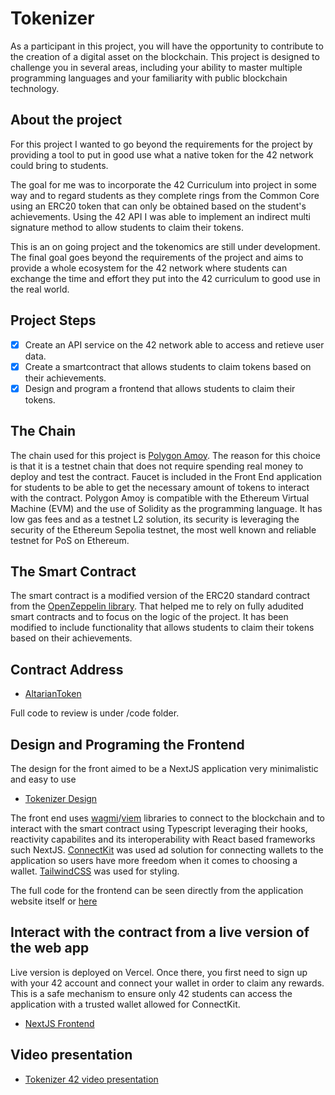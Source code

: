 # Tokenizer

As a participant in this project, you will have the opportunity to contribute to the creation of a digital asset on the blockchain. This project is designed to challenge you in
several areas, including your ability to master multiple programming languages and your
familiarity with public blockchain technology.

## About the project

For this project I wanted to go beyond the requirements for the project by providing a tool to put in good use what a native token for the 42 network could bring to students.

The goal for me was to incorporate the 42 Curriculum into project in some way and to regard students as they complete rings from the Common Core using an ERC20 token that can only be obtained based on the student's achievements. Using the 42 API I was able to implement an indirect multi signature method to allow students to claim their tokens.

This is an on going project and the tokenomics are still under development. The final goal goes beyond the requirements of the project and aims to provide a whole ecosystem for the 42 network where students can exchange the time and effort they put into the 42 curriculum to good use in the real world.

## Project Steps

- [x] Create an API service on the 42 network able to access and retieve user data.
- [x] Create a smartcontract that allows students to claim tokens based on their achievements.
- [x] Design and program a frontend that allows students to claim their tokens.

## The Chain

The chain used for this project is [Polygon Amoy](https://polygon.technology/blog/introducing-the-amoy-testnet-for-polygon-pos). The reason for this choice is that it is a testnet chain that does not require spending real money to deploy and test the contract. Faucet is included in the Front End application for students to be able to get the necessary amount of tokens to interact with the contract. Polygon Amoy is compatible with the Ethereum Virtual Machine (EVM) and the use of Solidity as the programming language. It has low gas fees and as a testnet L2 solution, its security is leveraging the security of the Ethereum Sepolia testnet, the most well known and reliable testnet for PoS on Ethereum.

## The Smart Contract

The smart contract is a modified version of the ERC20 standard contract from the [OpenZeppelin library](https://www.openzeppelin.com/). That helped me to rely on fully adudited smart contracts and to focus on the logic of the project. It has been modified to include functionality that allows students to claim their tokens based on their achievements.

## Contract Address

- [AltarianToken](https://amoy.polygonscan.com/address/0x491792397DE8398D2B0aF4E7c1da5aEc6905Dc00)

Full code to review is under /code folder.

## Design and Programing the Frontend

The design for the front aimed to be a NextJS application very minimalistic and easy to use

- [Tokenizer Design](https://www.figma.com/design/VqgbOZERFMoHoanRMcmq9C/Tokenizer-NextJS-Front?node-id=0-1&p=f&t=Nx6tIie44M2qRKxC-0)

The front end uses [wagmi](https://wagmi.sh/)/[viem](https://viem.sh/) libraries to connect to the blockchain and to interact with the smart contract using Typescript leveraging their hooks, reactivity capabilites and its interoperability with React based frameworks such NextJS. [ConnectKit](https://docs.family.co/connectkit) was used ad solution for connecting wallets to the application so users have more freedom when it comes to choosing a wallet. [TailwindCSS](https://tailwindcss.com/) was used for styling.

The full code for the frontend can be seen directly from the application website itself or [here](https://github.com/roabhi/tokenizer-new-subject-42)

## Interact with the contract from a live version of the web app

Live version is deployed on Vercel. Once there, you first need to sign up with your 42 account and connect your wallet in order to claim any rewards. This is a safe mechanism to ensure only 42 students can access the application with a trusted wallet allowed for ConnectKit.

- [NextJS Frontend](https://tokenizer-new-subject-42.vercel.app/)

## Video presentation

- [Tokenizer 42 video presentation](https://youtu.be/-QJeZRfGZWo)
